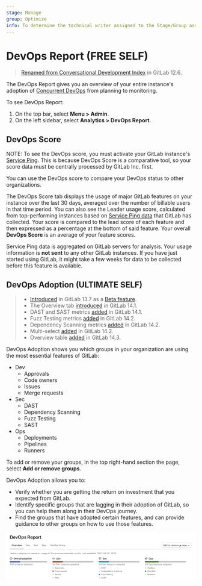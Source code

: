 ```yaml
---
stage: Manage
group: Optimize
info: To determine the technical writer assigned to the Stage/Group associated with this page, see https://about.gitlab.com/handbook/engineering/ux/technical-writing/#assignments
---
```


# DevOps Report **(FREE SELF)**

> [Renamed from Conversational Development Index](https://gitlab.com/gitlab-org/gitlab/-/issues/20976) in GitLab 12.6.

The DevOps Report gives you an overview of your entire instance's adoption of
[Concurrent DevOps](https://about.gitlab.com/topics/concurrent-devops/)
from planning to monitoring.

To see DevOps Report:

1. On the top bar, select **Menu > Admin**.
1. On the left sidebar, select **Analytics > DevOps Report**.

## DevOps Score

NOTE:
To see the DevOps score, you must activate your GitLab instance's [Service Ping](../settings/usage_statistics.md#service-ping). This is because DevOps Score is a comparative tool, so your score data must be centrally processed by GitLab Inc. first.

You can use the DevOps score to compare your DevOps status to other organizations.

The DevOps Score tab displays the usage of major GitLab features on your instance over
the last 30 days, averaged over the number of billable users in that time period.
You can also see the Leader usage score, calculated from top-performing instances based on
[Service Ping data](../settings/usage_statistics.md#service-ping) that GitLab has collected.
Your score is compared to the lead score of each feature and then expressed
as a percentage at the bottom of said feature. Your overall **DevOps Score** is an average of your
feature scores.

Service Ping data is aggregated on GitLab servers for analysis. Your usage
information is **not sent** to any other GitLab instances.
If you have just started using GitLab, it might take a few weeks for data to be collected before this
feature is available.

## DevOps Adoption **(ULTIMATE SELF)**

> - [Introduced](https://gitlab.com/gitlab-org/gitlab/-/issues/247112) in GitLab 13.7 as a [Beta feature](https://about.gitlab.com/handbook/product/gitlab-the-product/#beta).
> - The Overview tab [introduced](https://gitlab.com/gitlab-org/gitlab/-/issues/330401) in GitLab 14.1.
> - DAST and SAST metrics [added](https://gitlab.com/gitlab-org/gitlab/-/issues/328033) in GitLab 14.1.
> - Fuzz Testing metrics [added](https://gitlab.com/gitlab-org/gitlab/-/issues/330398) in GitLab 14.2.
> - Dependency Scanning metrics [added](https://gitlab.com/gitlab-org/gitlab/-/issues/328034) in GitLab 14.2.
> - Multi-select [added](https://gitlab.com/gitlab-org/gitlab/-/issues/333586) in GitLab 14.2.
> - Overview table [added](https://gitlab.com/gitlab-org/gitlab/-/issues/335638) in GitLab 14.3.

DevOps Adoption shows you which groups in your organization are using the most essential features of GitLab:

- Dev
  - Approvals
  - Code owners
  - Issues
  - Merge requests
- Sec
  - DAST
  - Dependency Scanning
  - Fuzz Testing
  - SAST
- Ops
  - Deployments
  - Pipelines
  - Runners

To add or remove your groups, in the top right-hand section the page, select **Add or remove groups**.

DevOps Adoption allows you to:

- Verify whether you are getting the return on investment that you expected from GitLab.
- Identify specific groups that are lagging in their adoption of GitLab, so you can help them along in their DevOps journey.
- Find the groups that have adopted certain features, and can provide guidance to other groups on how to use those features.

![DevOps Report](img/admin_devops_adoption_v14_2.png)
